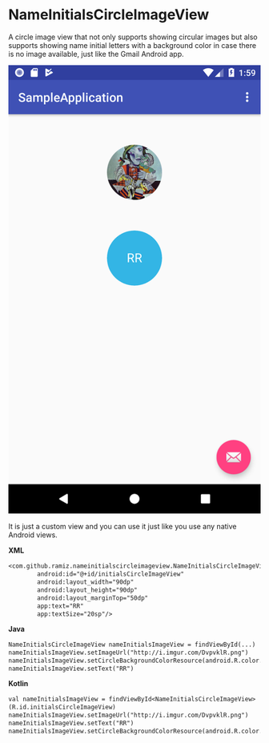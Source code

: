 # NameInitialsCircleImageView
A circle image view that not only supports showing circular images but also supports showing name initial letters with a background color in case there is no image available, just like the Gmail Android app.

![screenshot-1.png](demo-images/s2.png) 

It is just a custom view and you can use it just like you use any native Android views.

**XML**

```
<com.github.ramiz.nameinitialscircleimageview.NameInitialsCircleImageView
        android:id="@+id/initialsCircleImageView"
        android:layout_width="90dp"
        android:layout_height="90dp"
        android:layout_marginTop="50dp"
        app:text="RR"
        app:textSize="20sp"/>
```

**Java**

```
NameInitialsCircleImageView nameInitialsImageView = findViewById(...)
nameInitialsImageView.setImageUrl("http://i.imgur.com/DvpvklR.png")
nameInitialsImageView.setCircleBackgroundColorResource(android.R.color.holo_blue_light)
nameInitialsImageView.setText("RR")
```

**Kotlin**

```
val nameInitialsImageView = findViewById<NameInitialsCircleImageView>(R.id.initialsCircleImageView)
nameInitialsImageView.setImageUrl("http://i.imgur.com/DvpvklR.png")
nameInitialsImageView.setText("RR")
nameInitialsImageView.setCircleBackgroundColorResource(android.R.color.holo_blue_light)
```